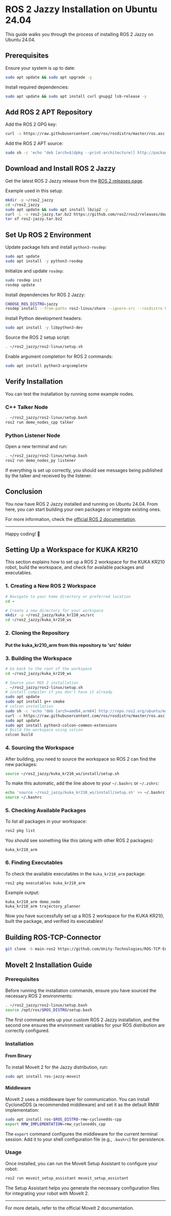 # ROS 2 Jazzy Installation on Ubuntu 24.04

This guide walks you through the process of installing ROS 2 Jazzy on Ubuntu 24.04.

## Prerequisites

Ensure your system is up to date:

```bash
sudo apt update && sudo apt upgrade -y
```

Install required dependencies:

```bash
sudo apt update && sudo apt install curl gnupg2 lsb-release -y
```

## Add ROS 2 APT Repository

Add the ROS 2 GPG key:

```bash
curl -s https://raw.githubusercontent.com/ros/rosdistro/master/ros.asc | sudo apt-key add -
```

Add the ROS 2 APT source:

```bash
sudo sh -c 'echo "deb [arch=$(dpkg --print-architecture)] http://packages.ros.org/ros2/ubuntu $(lsb_release -cs) main" > /etc/apt/sources.list.d/ros2-latest.list'
```

## Download and Install ROS 2 Jazzy

Get the latest ROS 2 Jazzy release from the [ROS 2 releases page](https://github.com/ros2/ros2/releases).

Example used in this setup:

```bash
mkdir -p ~/ros2_jazzy
cd ~/ros2_jazzy
sudo apt update && sudo apt install lbzip2 -y
curl -L -o ros2-jazzy.tar.bz2 https://github.com/ros2/ros2/releases/download/release-jazzy-20241223/ros2-jazzy-20241223-linux-noble-amd64.tar.bz2
tar xf ros2-jazzy.tar.bz2
```

## Set Up ROS 2 Environment

Update package lists and install `python3-rosdep`:

```bash
sudo apt update
sudo apt install -y python3-rosdep
```

Initialize and update `rosdep`:

```bash
sudo rosdep init 
rosdep update
```

Install dependencies for ROS 2 Jazzy:

```bash
CHOOSE_ROS_DISTRO=jazzy
rosdep install --from-paths ros2-linux/share --ignore-src --rosdistro $CHOOSE_ROS_DISTRO -y --skip-keys "console_bridge fastcdr fastrtps libopensplice67 libopensplice69 osrf_testing_tools_cpp poco_vendor rmw_connext_cpp rosidl_typesupport_connext_c rosidl_typesupport_connext_cpp rti-connext-dds-5.3.1 tinyxml_vendor tinyxml2_vendor urdfdom urdfdom_headers"
```

Install Python development headers:

```bash
sudo apt install -y libpython3-dev
```

Source the ROS 2 setup script:

```bash
. ~/ros2_jazzy/ros2-linux/setup.sh
```

Enable argument completion for ROS 2 commands:

```bash
sudo apt install python3-argcomplete
```

## Verify Installation

You can test the installation by running some example nodes.

### C++ Talker Node

```bash
. ~/ros2_jazzy/ros2-linux/setup.bash
ros2 run demo_nodes_cpp talker
```

### Python Listener Node

Open a new terminal and run:

```bash
. ~/ros2_jazzy/ros2-linux/setup.bash
ros2 run demo_nodes_py listener
```

If everything is set up correctly, you should see messages being published by the talker and received by the listener.

## Conclusion

You now have ROS 2 Jazzy installed and running on Ubuntu 24.04. From here, you can start building your own packages or integrate existing ones.

For more information, check the [official ROS 2 documentation](https://docs.ros.org/en/jazzy/).

---

Happy coding! 🤖

## Setting Up a Workspace for KUKA KR210

This section explains how to set up a ROS 2 workspace for the KUKA KR210 robot, build the workspace, and check for available packages and executables.

### 1. Creating a New ROS 2 Workspace

```bash
# Navigate to your home directory or preferred location
cd ~

# Create a new directory for your workspace
mkdir -p ~/ros2_jazzy/kuka_kr210_ws/src
cd ~/ros2_jazzy/kuka_kr210_ws
```

### 2. Cloning the Repository


#### Put the kuka_kr210_arm from this repository to 'src' folder

### 3. Building the Workspace

```bash
# Go back to the root of the workspace
cd ~/ros2_jazzy/kuka_kr210_ws

# Source your ROS 2 installation
. ~/ros2_jazzy/ros2-linux/setup.sh
# install compiler if you don't have it already
sudo apt update
sudo apt install g++ cmake
# colcon installation
sudo sh -c 'echo "deb [arch=amd64,arm64] http://repo.ros2.org/ubuntu/main `lsb_release -cs` main" > /etc/apt/sources.list.d/ros2-latest.list'
curl -s https://raw.githubusercontent.com/ros/rosdistro/master/ros.asc | sudo apt-key add -
sudo apt update
sudo apt install python3-colcon-common-extensions
# Build the workspace using colcon
colcon build
```

### 4. Sourcing the Workspace

After building, you need to source the workspace so ROS 2 can find the new packages:

```bash
source ~/ros2_jazzy/kuka_kr210_ws/install/setup.sh
```

To make this automatic, add the line above to your `~/.bashrc` or `~/.zshrc`:

```bash
echo 'source ~/ros2_jazzy/kuka_kr210_ws/install/setup.sh' >> ~/.bashrc
source ~/.bashrc
```

### 5. Checking Available Packages

To list all packages in your workspace:

```bash
ros2 pkg list
```

You should see something like this (along with other ROS 2 packages):

```
kuka_kr210_arm
```

### 6. Finding Executables

To check the available executables in the `kuka_kr210_arm` package:

```bash
ros2 pkg executables kuka_kr210_arm
```

Example output:

```
kuka_kr210_arm demo_node
kuka_kr210_arm trajectory_planner
```

Now you have successfully set up a ROS 2 workspace for the KUKA KR210, built the package, and verified its executables!

## Building ROS-TCP-Connector

```bash
git clone -b main-ros2 https://github.com/Unity-Technologies/ROS-TCP-Endpoint.git
```

## MoveIt 2 Installation Guide

### Prerequisites
Before running the installation commands, ensure you have sourced the necessary ROS 2 environments:

```bash
. ~/ros2_jazzy/ros2-linux/setup.bash
source /opt/ros/$ROS_DISTRO/setup.bash
```

The first command sets up your custom ROS 2 Jazzy installation, and the second one ensures the environment variables for your ROS distribution are correctly configured.

### Installation

#### From Binary
To install MoveIt 2 for the Jazzy distribution, run:

```bash
sudo apt install ros-jazzy-moveit
```

#### Middleware
MoveIt 2 uses a middleware layer for communication. You can install CycloneDDS (a recommended middleware) and set it as the default RMW implementation:

```bash
sudo apt install ros-$ROS_DISTRO-rmw-cyclonedds-cpp
export RMW_IMPLEMENTATION=rmw_cyclonedds_cpp
```

The `export` command configures the middleware for the current terminal session. Add it to your shell configuration file (e.g., `.bashrc`) for persistence.

### Usage
Once installed, you can run the MoveIt Setup Assistant to configure your robot:

```bash
ros2 run moveit_setup_assistant moveit_setup_assistant
```

The Setup Assistant helps you generate the necessary configuration files for integrating your robot with MoveIt 2.

---

For more details, refer to the official MoveIt 2 documentation.


